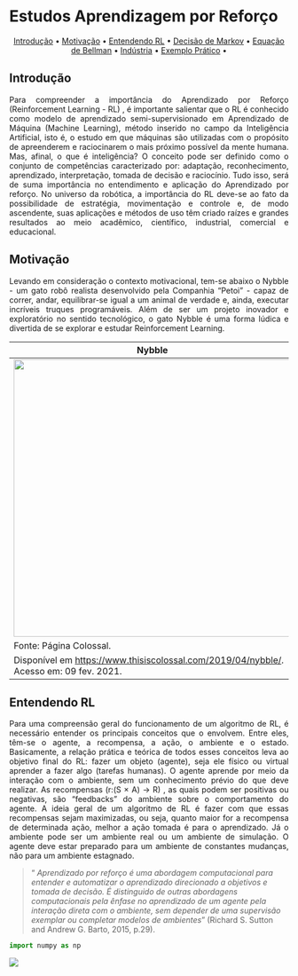 # Estudos Aprendizagem por Reforço
<p align="center">
 <a href="#introducao">Introdução</a> •
 <a href="#motivacao">Motivação</a> • 
 <a href="#rl">Entendendo RL</a> • 
 <a href="#markov">Decisão de Markov</a> • 
 <a href="#bellman">Equação de Bellman</a> • 
 <a href="#industria">Indústria</a>  • 
 <a href="#exemplo">Exemplo Prático</a> • 
</p>

## Introdução
<p align="justify">Para compreender a importância do Aprendizado por Reforço (Reinforcement Learning - RL) , é importante salientar que o RL é conhecido como modelo de aprendizado semi-supervisionado em Aprendizado de Máquina (Machine Learning), método inserido no campo da Inteligência Artificial, isto é, o estudo em que máquinas são utilizadas com o propósito de apreenderem e raciocinarem o mais próximo possível da mente humana. Mas, afinal, o que é inteligência? O conceito pode ser definido como o conjunto de competências caracterizado por: adaptação, reconhecimento, aprendizado, interpretação, tomada de decisão e raciocínio. Tudo isso, será de suma importância no entendimento e aplicação do Aprendizado por reforço. No universo da robótica, a importância do RL deve-se ao fato da possibilidade de estratégia, movimentação e controle e, de modo ascendente, suas aplicações e métodos de uso têm criado raízes e grandes resultados ao meio acadêmico, científico, industrial, comercial e educacional.</p>

## Motivação
<p align="justify">Levando em consideração o contexto motivacional, tem-se abaixo o Nybble - um gato robô realista desenvolvido pela Companhia “Petoi” - capaz de correr, andar, equilibrar-se igual a um animal de verdade e, ainda, executar incríveis truques programáveis. Além de ser um projeto inovador e exploratório no sentido tecnológico, o gato Nybble é uma forma lúdica e divertida de se explorar e estudar Reinforcement Learning.</p>

| Nybble | Nybble em movimento |
| ------------ | ------------- |
| <img src="https://www.thisiscolossal.com/wp-content/uploads/2019/04/Nybble_03.jpg" width="500"> | <img src="https://www.thisiscolossal.com/wp-content/uploads/2019/04/nybble-2.gif" width="500">|
| Fonte: Página Colossal.
Disponível em <https://www.thisiscolossal.com/2019/04/nybble/>. Acesso em: 09 fev. 2021. |

## Entendendo RL
<p align="justify">Para uma compreensão geral do funcionamento de um algoritmo de RL, é necessário entender os principais conceitos que o envolvem. Entre eles, têm-se o agente, a recompensa, a ação, o ambiente e o estado. Basicamente, a relação prática e teórica de todos esses conceitos leva ao objetivo final do RL: fazer um objeto (agente), seja ele físico ou virtual aprender a fazer algo (tarefas humanas). O agente aprende por meio da interação com o ambiente, sem um conhecimento prévio do que deve realizar. As recompensas (r:(S × A) → R) , as quais podem ser  positivas ou negativas, são “feedbacks” do ambiente sobre o comportamento do agente. A ideia geral de um algoritmo de RL é fazer com que essas recompensas sejam maximizadas, ou seja, quanto maior for a recompensa de determinada ação, melhor a ação tomada é para o aprendizado. Já o ambiente pode ser um ambiente real ou um ambiente de simulação. O agente deve estar preparado para um ambiente de constantes mudanças, não para um ambiente estagnado.</p>

>“ _Aprendizado por reforço é uma abordagem computacional para entender e automatizar o aprendizado direcionado a objetivos e tomada de decisão. É distinguido de outras abordagens computacionais pela ênfase no aprendizado de um agente pela interação direta com o ambiente, sem depender de uma supervisão exemplar ou completar modelos de ambientes_” (Richard S. Sutton and Andrew G. Barto, 2015, p.29).


```python
import numpy as np 
```

<img src="https://render.githubusercontent.com/render/math?math=Q(s,a) = Q(s,a) + \alpha [R(s',a)+\gamma max_{a'} Q'(s',a') - Q(s,a)]">
